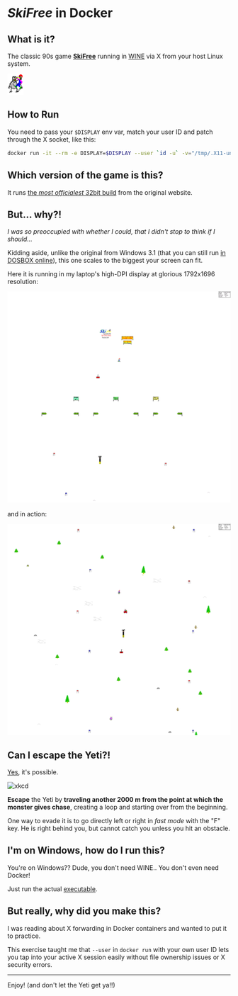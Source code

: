 # *SkiFree* in Docker

## What is it?

The classic 90s game [**SkiFree**](https://en.wikipedia.org/wiki/SkiFree) running in [WINE](https://www.winehq.org) via X from your host Linux system.

![The Yeti that eats you.](images/skifree_yeti_gobble.gif)

## How to Run

You need to pass your `$DISPLAY` env var, match your user ID and patch through the X socket, like this:

```bash
docker run -it --rm -e DISPLAY=$DISPLAY --user `id -u` -v="/tmp/.X11-unix:/tmp/.X11-unix" skifree-wine
```

## Which version of the game is this?

It runs [the _most officialest_ 32bit build](http://ski.ihoc.net/) from the original website.

## But... why?!

_I was so preoccupied with whether I could, that I didn't stop to think if I should..._

Kidding aside, unlike the original from Windows 3.1 (that you can still run [in DOSBOX online](https://classicreload.com/win3x-skifree.html)), this one scales to the biggest your screen can fit.

Here it is running in my laptop's high-DPI display at glorious 1792x1696 resolution:

![start screen](images/skifree_hd_screenshot1.png)

and in action:

![skiing](images/skifree_hd_screenshot2.png)

## Can I escape the Yeti?!

[Yes](https://youtube.com/watch?v=qf3p0WGS5mc), it's possible.

![xkcd](https://imgs.xkcd.com/comics/skifree.png)

**Escape** the Yeti by **traveling another 2000 m from the point at which the monster gives chase**, creating a loop and starting over from the beginning.

One way to evade it is to go directly left or right in _fast mode_ with the "F" key. He is right behind you, but cannot catch you unless you hit an obstacle.

## I'm on Windows, how do I run this?

You're on Windows?? Dude, you don't need WINE.. You don't even need Docker!

Just run the actual [executable](http://ski.ihoc.net/ski32.exe).

## But really, why did you make this?

I was reading about X forwarding in Docker containers and wanted to put it to practice.

This exercise taught me that `--user` in `docker run` with your own user ID lets you tap into your active X session easily without file ownership issues or X security errors.

---

Enjoy! (and don't let the Yeti get ya!!)
